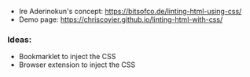 - Ire Aderinokun's concept: https://bitsofco.de/linting-html-using-css/
- Demo page: https://chriscoyier.github.io/linting-html-with-css/

### Ideas:

- Bookmarklet to inject the CSS
- Browser extension to inject the CSS

